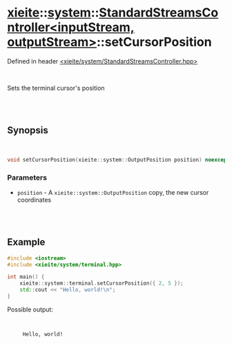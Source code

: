 # [xieite](../../xieite.md)::[system](../../system.md)::[StandardStreamsController<inputStream, outputStream>](../StandardStreamsController.md)::setCursorPosition
Defined in header [<xieite/system/StandardStreamsController.hpp>](../../../include/xieite/system/StandardStreamsController.hpp)

<br/>

Sets the terminal cursor's position

<br/><br/>

## Synopsis

<br/>

```cpp
void setCursorPosition(xieite::system::OutputPosition position) noexcept;
```
### Parameters
- `position` - A `xieite::system::OutputPosition` copy, the new cursor coordinates

<br/><br/>

## Example
```cpp
#include <iostream>
#include <xieite/system/terminal.hpp>

int main() {
	xieite::system::terminal.setCursorPosition({ 2, 5 });
	std::cout << "Hello, world!\n";
}
```
Possible output:
```


     Hello, world!
```
